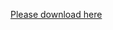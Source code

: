 <a href="https://conferences.i-cav.org/2025/assets/data/Proceedings_License.docx" download>Please download here</a>